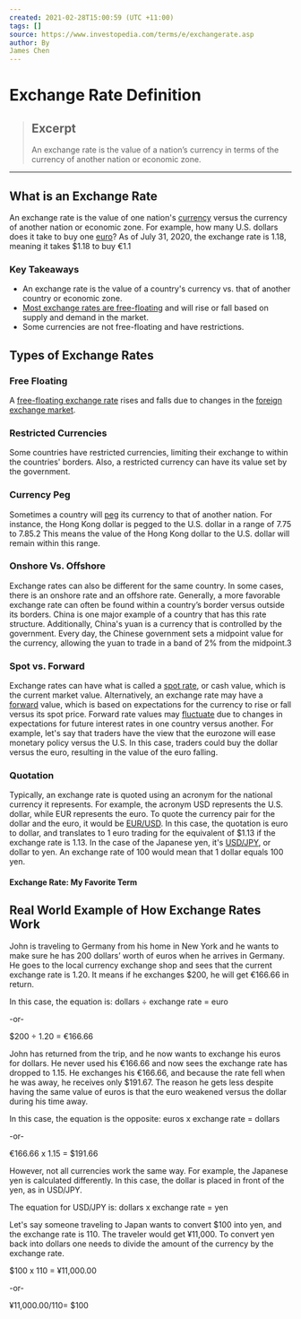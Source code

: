 ```yaml
---
created: 2021-02-28T15:00:59 (UTC +11:00)
tags: []
source: https://www.investopedia.com/terms/e/exchangerate.asp
author: By
James Chen
---
```


# Exchange Rate Definition

> ## Excerpt
> An exchange rate is the value of a nation’s currency in terms of the currency of another nation or economic zone.

---
## What is an Exchange Rate

An exchange rate is the value of one nation's [currency](https://www.investopedia.com/terms/c/currency.asp) versus the currency of another nation or economic zone. For example, how many U.S. dollars does it take to buy one [euro](https://www.investopedia.com/terms/e/euro.asp)? As of July 31, 2020, the exchange rate is 1.18, meaning it takes $1.18 to buy €1.1

### Key Takeaways

-   An exchange rate is the value of a country's currency vs. that of another country or economic zone.
-   [Most exchange rates are free-floating](https://www.investopedia.com/trading/floating-rate-vs-fixed-rate/) and will rise or fall based on supply and demand in the market.
-   Some currencies are not free-floating and have restrictions.

## Types of Exchange Rates

### Free Floating

A [free-floating exchange rate](https://www.investopedia.com/terms/f/floatingexchangerate.asp) rises and falls due to changes in the [foreign exchange market](https://www.investopedia.com/terms/forex/f/foreign-exchange-markets.asp). 

### Restricted Currencies

Some countries have restricted currencies, limiting their exchange to within the countries' borders. Also, a restricted currency can have its value set by the government.

### Currency Peg

Sometimes a country will [peg](https://www.investopedia.com/terms/c/currency-peg.asp) its currency to that of another nation. For instance, the Hong Kong dollar is pegged to the U.S. dollar in a range of 7.75 to 7.85.2 This means the value of the Hong Kong dollar to the U.S. dollar will remain within this range. 

### Onshore Vs. Offshore

Exchange rates can also be different for the same country. In some cases, there is an onshore rate and an offshore rate. Generally, a more favorable exchange rate can often be found within a country’s border versus outside its borders. China is one major example of a country that has this rate structure. Additionally, China's yuan is a currency that is controlled by the government. Every day, the Chinese government sets a midpoint value for the currency, allowing the yuan to trade in a band of 2% from the midpoint.3

### Spot vs. Forward

Exchange rates can have what is called a [spot rate](https://www.investopedia.com/terms/s/spot_rate.asp), or cash value, which is the current market value. Alternatively, an exchange rate may have a [forward](https://www.investopedia.com/video/play/forward-rate/) value, which is based on expectations for the currency to rise or fall versus its spot price. Forward rate values may [fluctuate](https://www.investopedia.com/ask/answers/08/how-often-to-exchange-rates-fluctuate.asp) due to changes in expectations for future interest rates in one country versus another. For example, let's say that traders have the view that the eurozone will ease monetary policy versus the U.S. In this case, traders could buy the dollar versus the euro, resulting in the value of the euro falling. 

### Quotation

Typically, an exchange rate is quoted using an acronym for the national currency it represents. For example, the acronym USD represents the U.S. dollar, while EUR represents the euro. To quote the currency pair for the dollar and the euro, it would be [EUR/USD](https://www.investopedia.com/terms/forex/e/eur-usd-euro-us-dollar-currency-pair.asp). In this case, the quotation is euro to dollar, and translates to 1 euro trading for the equivalent of $1.13 if the exchange rate is 1.13. In the case of the Japanese yen, it's [USD/JPY](https://www.investopedia.com/terms/forex/u/usd-jpy-us-dollar-japanese-yen-currency-pair.asp), or dollar to yen. An exchange rate of 100 would mean that 1 dollar equals 100 yen.

#### Exchange Rate: My Favorite Term

## Real World Example of How Exchange Rates Work

John is traveling to Germany from his home in New York and he wants to make sure he has 200 dollars’ worth of euros when he arrives in Germany. He goes to the local currency exchange shop and sees that the current exchange rate is 1.20. It means if he exchanges $200, he will get €166.66 in return.

In this case, the equation is: dollars ÷ exchange rate = euro

\-or-

$200 ÷ 1.20 = €166.66

John has returned from the trip, and he now wants to exchange his euros for dollars. He never used his €166.66 and now sees the exchange rate has dropped to 1.15. He exchanges his €166.66, and because the rate fell when he was away, he receives only $191.67. The reason he gets less despite having the same value of euros is that the euro weakened versus the dollar during his time away.

In this case, the equation is the opposite: euros x exchange rate = dollars

\-or-

€166.66 x 1.15 = $191.66

However, not all currencies work the same way. For example, the Japanese yen is calculated differently. In this case, the dollar is placed in front of the yen, as in USD/JPY.

The equation for USD/JPY is: dollars x exchange rate = yen

Let's say someone traveling to Japan wants to convert $100 into yen, and the exchange rate is 110. The traveler would get ¥11,000. To convert yen back into dollars one needs to divide the amount of the currency by the exchange rate.

$100 x 110 = ¥11,000.00

\-or-

¥11,000.00/110= $100

